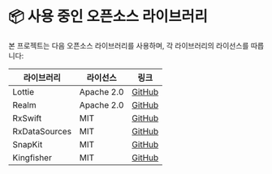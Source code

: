 # 📦 사용 중인 오픈소스 라이브러리

본 프로젝트는 다음 오픈소스 라이브러리를 사용하며, 각 라이브러리의 라이선스를 따릅니다:

| 라이브러리 | 라이선스 | 링크 |
|------------|----------|------|
| Lottie     | Apache 2.0 | [GitHub](https://github.com/airbnb/lottie-ios) |
| Realm      | Apache 2.0 | [GitHub](https://github.com/realm/realm-swift) |
| RxSwift    | MIT      | [GitHub](https://github.com/ReactiveX/RxSwift) |
| RxDataSources | MIT   | [GitHub](https://github.com/RxSwiftCommunity/RxDataSources) |
| SnapKit    | MIT      | [GitHub](https://github.com/SnapKit/SnapKit) |
| Kingfisher | MIT      | [GitHub](https://github.com/onevcat/Kingfisher) |
